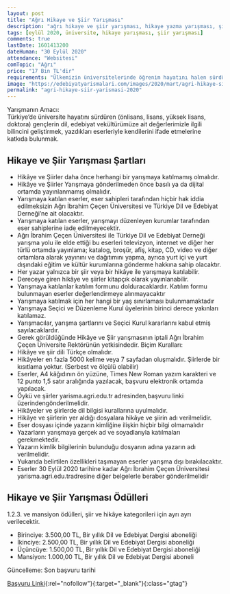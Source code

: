 ```yaml
---
layout: post
title: "Ağrı Hikaye ve Şiir Yarışması"
description: "ağrı hikaye ve şiir yarışması, hikaye yazma yarışması, şiir yarışmaları 2020, para ödüllü yarışmalar 2020"
tags: [eylül 2020, üniversite, hikaye yarışması, şiir yarışması]
comments: true
lastDate: 1601413200    
dateHuman: "30 Eylül 2020"
attendance: "Websitesi"
comTopic: "Ağrı"
price: "17 Bin TL'dir"
requirements: "Ülkemizin üniversitelerinde öğrenim hayatını halen sürdüren önlisans, lisans, yüksek lisans ve doktoraöğrencileri katılabilir"
image: "https://edebiyatyarismalari.com/images/2020/mart/agri-hikaye-siir-yarismasi.jpg"
permalink: "agri-hikaye-siir-yarismasi-2020"
---
```


Yarışmanın Amacı:  
Türkiye’de üniversite hayatını sürdüren (önlisans, lisans, yüksek lisans, doktora) gençlerin dil, edebiyat vekültürümüze ait değerlerimizle ilgili bilincini geliştirmek, yazdıkları eserleriyle kendilerini ifade etmelerine katkıda bulunmak.  

## Hikaye ve Şiir Yarışması Şartları
- Hikâye ve Şiirler daha önce herhangi bir yarışmaya katılmamış olmalıdır.
- Hikâye ve Şiirler Yarışmaya gönderilmeden önce basılı ya da dijital ortamda yayınlanmamış olmalıdır.
- Yarışmaya katılan  eserler, eser sahipleri tarafından hiçbir hak iddia edilmeksizin Ağrı İbrahim Çeçen Üniversitesi ve Türkiye Dil ve Edebiyat Derneği’ne ait olacaktır.
- Yarışmaya katılan eserler, yarışmayı düzenleyen kurumlar tarafından eser sahiplerine iade edilmeyecektir.
- Ağrı İbrahim Çeçen Üniversitesi ile Türkiye Dil ve Edebiyat Derneği yarışma yolu ile elde ettiği bu eserleri televizyon, internet ve diğer her türlü ortamda yayınlama; katalog, broşür, afiş, kitap, CD, video ve diğer ortamlara alarak yayınını ve dağıtımını yapma, ayrıca yurt içi ve yurt dışındaki eğitim ve kültür kurumlarına gönderme hakkına sahip olacaktır.
- Her yazar yalnızca bir şiir veya bir hikâye ile yarışmaya katılabilir.
- Dereceye giren hikâye ve şiirler kitapçık olarak yayınlanabilir.
- Yarışmaya katılanlar katılım formunu dolduracaklardır. Katılım formu bulunmayan eserler değerlendirmeye alınmayacaktır
- Yarışmaya katılmak için her hangi bir yaş sınırlaması bulunmamaktadır
- Yarışmaya Seçici ve Düzenleme Kurul üyelerinin birinci derece yakınları katılamaz.
- Yarışmacılar, yarışma şartlarını ve Seçici Kurul kararlarını kabul etmiş sayılacaklardır.
- Gerek görüldüğünde Hikâye ve Şiir yarışmasının iptali Ağrı İbrahim Çeçen Üniversite Rektörünün yetkisindedir. 
Biçim Kuralları:  
- Hikâye ve şiir dili Türkçe olmalıdır.
- Hikâyeler en fazla 5000 kelime veya 7 sayfadan oluşmalıdır. Şiirlerde bir kısıtlama yoktur. (Serbest ve ölçülü olabilir)
- Eserler, A4 kâğıdının ön yüzüne, Times New Roman yazım karakteri ve 12 punto 1,5 satır aralığında yazılacak, başvuru elektronik ortamda yapılacak.
- Öykü ve şiirler yarisma.agri.edu.tr adresinden,başvuru linki üzerindengönderilmelidir.
- Hikâyeler ve şiirlerde dil bilgisi kurallarına uyulmalıdır.
- Hikâye ve şiirlerin yer aldığı dosyalara hikâye ve şiirin adı verilmelidir.
- Eser dosyası içinde yazarın kimliğine ilişkin hiçbir bilgi olmamalıdır
- Yazarların yarışmaya gerçek ad ve soyadlarıyla katılmaları gerekmektedir.
- Yazarın kimlik bilgilerinin bulunduğu dosyanın adına yazarın adı verilmelidir.
- Yukarıda belirtilen özellikleri taşımayan eserler yarışma dışı bırakılacaktır.
- Eserler 30 Eylül 2020 tarihine kadar Ağrı İbrahim Çeçen Üniversitesi yarisma.agri.edu.tradresine diğer belgelerle beraber gönderilmelidir

## Hikaye ve Şiir Yarışması Ödülleri
1.2.3. ve mansiyon ödülleri, şiir ve hikâye kategorileri için ayrı ayrı verilecektir.  
- Birinciye: 3.500,00 TL, Bir yıllık Dil ve Edebiyat Dergisi aboneliği
- İkinciye: 2.500,00 TL, Bir yıllık Dil ve Edebiyat Dergisi aboneliği
- Üçüncüye: 1.500,00 TL, Bir yıllık Dil ve Edebiyat Dergisi aboneliği
- Mansiyon: 1.000,00 TL, Bir yıllık Dil ve Edebiyat Dergisi aboneli

Güncelleme: Son başvuru tarihi

[Başvuru Linki](https://yarisma.agri.edu.tr/basvuru.aspx?ref=edebiyatyarismalari.com){:rel="nofollow"}{:target="_blank"}{:class="gtag"}